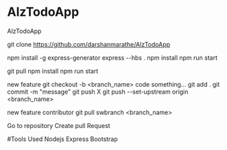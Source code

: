 # AlzTodoApp
AlzTodoApp

git clone https://github.com/darshanmarathe/AlzTodoApp


npm install -g express-generator
express --hbs .
npm install 
npm run start

git pull
npm install 
npm run start




new feature
 git checkout -b <branch_name>
code something...
git add .
git commit -m "message"
git push X
git push --set-upstream origin <branch_name>

new feature contributor
git pull
swbranch <branch_name>

Go to repository 
Create pull Request

#Tools Used 
Nodejs
Express
Bootstrap
